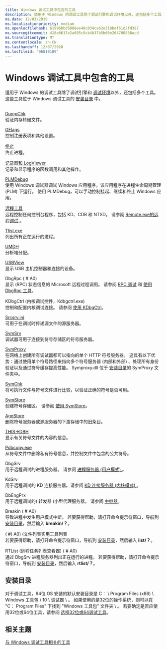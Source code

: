 ```yaml
---
title: Windows 调试工具中包含的工具
description: 适用于 Windows 的调试工具除了调试引擎和调试环境以外，还包括多个工具。 这些工具位于 Windows 调试工具的安装目录中。
ms.date: 12/03/2019
ms.localizationpriority: medium
ms.openlocfilehash: 61996bbd5088ee48c034ca62e318bef61d2fd387
ms.sourcegitcommit: 418e6617e2a695c9cb4b37b5b60e264760858acd
ms.translationtype: MT
ms.contentlocale: zh-CN
ms.lasthandoff: 12/07/2020
ms.locfileid: "96819189"
---
```

# <a name="tools-included-in-debugging-tools-for-windows"></a>Windows 调试工具中包含的工具

适用于 Windows 的调试工具除了调试引擎和 [调试环境](debuggers-in-the-debugging-tools-for-windows-package.md)以外，还包括多个工具。 这些工具位于 Windows 调试工具的 [安装目录](#installation-directories) 中。

## <span id="additional_tools_and_utilities"></span><span id="ADDITIONAL_TOOLS_AND_UTILITIES"></span>

<span id="DumpChk"></span><span id="dumpchk"></span><span id="DUMPCHK"></span>[DumpChk](dumpchk.md)  
验证内存转储文件。

<span id="GFlags"></span><span id="gflags"></span><span id="GFLAGS"></span>[GFlags](gflags.md)  
控制注册表项和其他设置。

<span id="Kill"></span><span id="kill"></span><span id="KILL"></span>[终止](kill-tool.md)  
终止进程。

<span id="Logger_and_LogViewer"></span><span id="logger_and_logviewer"></span><span id="LOGGER_AND_LOGVIEWER"></span>[记录器和 LogViewer](logger-and-logviewer.md)  
记录和显示程序的函数调用和其他操作。

<span id="PLMDebug"></span><span id="plmdebug"></span><span id="PLMDEBUG"></span>[PLMDebug](plmdebug.md)  
使用 Windows 调试器调试 Windows 应用程序，该应用程序在进程生命周期管理 (PLM) 下运行。 使用 PLMDebug，可以手动控制挂起、继续和终止 Windows 应用。

<span id="Remote_Tool"></span><span id="remote_tool"></span><span id="REMOTE_TOOL"></span>[远程工具](remote-tool.md)  
远程控制任何控制台程序，包括 KD、CDB 和 NTSD。 请参阅 [Remote.exe的远程调试 ](remote-debugging-through-remote-exe.md)。

<span id="TList"></span><span id="tlist"></span><span id="TLIST"></span>[Tlist.exe](tlist.md)  
列出所有正在运行的进程。

<span id="UMDH"></span><span id="umdh"></span>[UMDH](umdh.md)  
分析堆分配。

<span id="USBView"></span><span id="usbview"></span><span id="USBVIEW"></span>[USBView](usbview.md)  
显示 USB 主机控制器和连接的设备。

<span id="dbgrpc___dbgrpc.exe_"></span><span id="DBGRPC___DBGRPC.EXE_"></span>DbgRpc ( # A0)   
显示 (RPC) 状态信息的 Microsoft 远程过程调用。 请参阅 [RPC 调试](rpc-debugging.md) 和 [使用 DbgRpc 工具](using-the-dbgrpc-tool.md)。

<span id="kdbgctrl___kernel_debugging_control__kdbgctrl.exe_"></span><span id="KDBGCTRL___KERNEL_DEBUGGING_CONTROL__KDBGCTRL.EXE_"></span>KDbgCtrl (内核调试控件，Kdbgctrl.exe)   
控制和配置内核调试连接。 请参阅 [使用 KDbgCtrl](using-kdbgctrl.md)。

<span id="SrcSrv"></span><span id="srcsrv"></span><span id="SRCSRV"></span>[Srcsrv.ini](srcsrv.md)  
可用于在调试时传递源文件的源服务器。

<span id="SymSrv"></span><span id="symsrv"></span><span id="SYMSRV"></span>[SymSrv](symsrv.md)  
调试器可用于连接到符号存储区的符号服务器。

<span id="SymProxy"></span><span id="symproxy"></span><span id="SYMPROXY"></span>[SymProxy](symproxy.md)  
在网络上创建所有调试器都可以指向的单个 HTTP 符号服务器。 这具有以下优势：通过使用单个符号路径来指向多个符号服务器 (内部和外部) 、处理所有身份验证以及通过符号缓存提高性能。 Symproxy.dll 位于 [安装目录](#installation-directories)的 SymProxy 文件夹中。

<span id="SymChk"></span><span id="symchk"></span><span id="SYMCHK"></span>[SymChk](symchk.md)  
将可执行文件与符号文件进行比较，以验证正确的符号是否可用。

<span id="SymStore"></span><span id="symstore"></span><span id="SYMSTORE"></span>[SymStore](symstore.md)  
创建符号存储区。 请参阅 [使用 SymStore](symstore.md)。

<span id="AgeStore"></span><span id="agestore"></span><span id="AGESTORE"></span>[AgeStore](agestore.md)  
删除符号服务器或源服务器的下游存储中的旧条目。

<span id="DBH"></span><span id="dbh"></span>[THIS->DBH](dbh.md)  
显示有关符号文件的内容的信息。

<span id="PDBCopy"></span><span id="pdbcopy"></span><span id="PDBCOPY"></span>[Pdbcopy.exe](pdbcopy.md)  
从符号文件中删除私有符号信息，并控制文件中包含的公共符号。

<span id="DbgSrv__"></span><span id="dbgsrv__"></span><span id="DBGSRV__"></span>DbgSrv   
用于远程调试的进程服务器。 请参阅 [进程服务器 (用户模式) ](process-servers--user-mode-.md)。

<span id="KdSrv"></span><span id="kdsrv"></span><span id="KDSRV"></span>KdSrv  
用于远程调试的 KD 连接服务器。请参阅 [KD 连接服务器 (内核模式) ](kd-connection-servers--kernel-mode-.md)。

<span id="DbEngPrx"></span><span id="dbengprx"></span><span id="DBENGPRX"></span>DbEngPrx  
用于远程调试的) 转发器 (小型代理服务器。 请参阅 [中继器](repeaters.md)。

<span id="breakin___breakin.exe_"></span><span id="BREAKIN___BREAKIN.EXE_"></span>Breakin ( # A0)   
导致进程中发生用户模式中断。 若要获得帮助，请打开命令提示符窗口，导航到 [安装目录](#installation-directories)，然后输入 **breakin/？**。

<span id="list___file_list_utility___list.exe_"></span><span id="LIST___FILE_LIST_UTILITY___LIST.EXE_"></span> ( #) A0)  (文件列表实用工具列表  
若要获得帮助，请打开命令提示符窗口，导航到 [安装目录](#installation-directories)，然后输入 **list/？**。

<span id="rtlist___remote_task_list_viewer___rtlist.exe_"></span><span id="RTLIST___REMOTE_TASK_LIST_VIEWER___RTLIST.EXE_"></span>RTList (远程任务列表查看器)  ( # A0)   
通过 DbgSrv 进程服务器列出正在运行的进程。 若要获得帮助，请打开命令提示符窗口，导航到 [安装目录](#installation-directories)，然后输入 **rtlist/？**。

## <a name="span-idinstallation-directoriesspanspan-idinstallation-directoriesspaninstallation-directory"></a><span id="installation-directories"></span><span id="INSTALLATION-DIRECTORIES"></span>安装目录

对于调试工具，64位 OS 安装的默认安装目录是 C： \\ Program Files (x86) \\ Windows 工具包 \\ 10 \\ 调试器 \\ 。 如果使用的是32位的操作系统，则可以在 "C： Program Files" 下找到 "Windows 工具包" 文件夹 \\ 。 若要确定是否应使用32位或64位工具，请参阅 [选择32位或64调试工具](choosing-a-32-bit-or-64-bit-debugger-package.md)。

## <a name="span-idrelated_topicsspanrelated-topics"></a><span id="related_topics"></span>相关主题

[与 Windows 调试工具相关的工具](tools-related-to-debugging-tools-for-windows.md)
